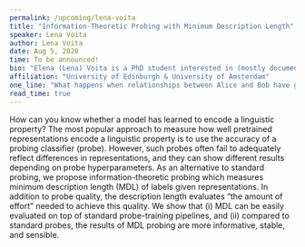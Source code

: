 ```yaml
---
permalink: /upcoming/lena-voita
title: "Information-Theoretic Probing with Minimum Description Length"
speaker: Lena Voita
author: Lena Voita
date: Aug 5, 2020
time: To be announced!
bio: "Elena (Lena) Voita is a PhD student interested in (mostly document-level) neural machine translation, as well as understanding what and how neural models learn. Previously, she spent 4 years having fun at different parts of Yandex; 2.5 of them (those with most fun) as a research scientist at Yandex Research side by side with the Yandex Translate team."
affiliation: "University of Edinburgh & University of Amsterdam"
one_line: "What happens when relationships between Alice and Bob have gone too far."
read_time: true
---
```


How can you know whether a model has learned to encode a linguistic property? The most popular approach to measure how well pretrained representations encode a linguistic property is to use the accuracy of a probing classifier (probe). However, such probes often fail to adequately reflect differences in representations, and they can show different results depending on probe hyperparameters. As an alternative to standard probing, we propose information-theoretic probing which measures minimum description length (MDL) of labels given representations. In addition to probe quality, the description length evaluates “the amount of effort” needed to achieve this quality. We show that (i) MDL can be easily evaluated on top of standard probe-training pipelines, and (ii) compared to standard probes, the results of MDL probing are more informative, stable, and sensible.
